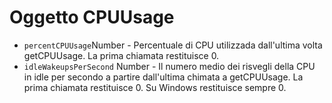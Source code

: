 # Oggetto CPUUsage

* `percentCPUUsage`Number - Percentuale di CPU utilizzada dall'ultima volta getCPUUsage. La prima chiamata restituisce 0.
* `idleWakeupsPerSecond` Number - Il numero medio dei risvegli della CPU in idle per secondo a partire dall'ultima chimata a getCPUUsage. La prima chiamata restituisce 0. Su Windows restituisce sempre 0.
